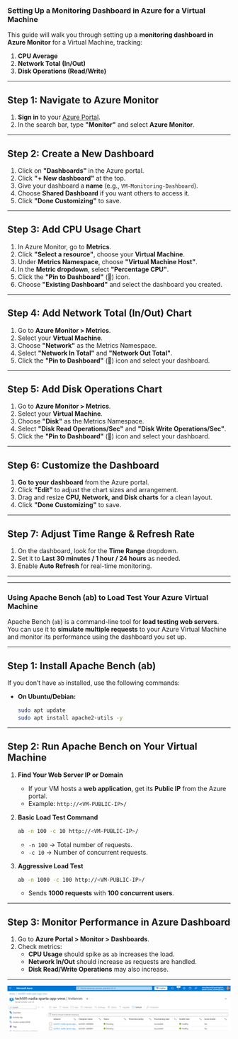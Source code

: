 ### **Setting Up a Monitoring Dashboard in Azure for a Virtual Machine**

This guide will walk you through setting up a **monitoring dashboard in Azure Monitor** for a Virtual Machine, tracking:

1. **CPU Average**
2. **Network Total (In/Out)**
3. **Disk Operations (Read/Write)**

---

## **Step 1: Navigate to Azure Monitor**

1. **Sign in** to your [Azure Portal](https://portal.azure.com).
2. In the search bar, type **"Monitor"** and select **Azure Monitor**.

---

## **Step 2: Create a New Dashboard**

1. Click on **"Dashboards"** in the Azure portal.
2. Click **"+ New dashboard"** at the top.
3. Give your dashboard a **name** (e.g., `VM-Monitoring-Dashboard`).
4. Choose **Shared Dashboard** if you want others to access it.
5. Click **"Done Customizing"** to save.

---

## **Step 3: Add CPU Usage Chart**

1. In Azure Monitor, go to **Metrics**.
2. Click **"Select a resource"**, choose your **Virtual Machine**.
3. Under **Metrics Namespace**, choose **"Virtual Machine Host"**.
4. In the **Metric dropdown**, select **"Percentage CPU"**.
5. Click the **"Pin to Dashboard"** (📌) icon.
6. Choose **"Existing Dashboard"** and select the dashboard you created.

---

## **Step 4: Add Network Total (In/Out) Chart**

1. Go to **Azure Monitor > Metrics**.
2. Select your **Virtual Machine**.
3. Choose **"Network"** as the Metrics Namespace.
4. Select **"Network In Total"** and **"Network Out Total"**.
5. Click the **"Pin to Dashboard"** (📌) icon and select your dashboard.

---

## **Step 5: Add Disk Operations Chart**

1. Go to **Azure Monitor > Metrics**.
2. Select your **Virtual Machine**.
3. Choose **"Disk"** as the Metrics Namespace.
4. Select **"Disk Read Operations/Sec"** and **"Disk Write Operations/Sec"**.
5. Click the **"Pin to Dashboard"** (📌) icon and select your dashboard.

---

## **Step 6: Customize the Dashboard**

1. **Go to your dashboard** from the Azure portal.
2. Click **"Edit"** to adjust the chart sizes and arrangement.
3. Drag and resize **CPU, Network, and Disk charts** for a clean layout.
4. Click **"Done Customizing"** to save.

---

## **Step 7: Adjust Time Range & Refresh Rate**

1. On the dashboard, look for the **Time Range** dropdown.
2. Set it to **Last 30 minutes / 1 hour / 24 hours** as needed.
3. Enable **Auto Refresh** for real-time monitoring.

---

---

### **Using Apache Bench (ab) to Load Test Your Azure Virtual Machine**

Apache Bench (`ab`) is a command-line tool for **load testing web servers**. You can use it to **simulate multiple requests** to your Azure Virtual Machine and monitor its performance using the dashboard you set up.

---

## **Step 1: Install Apache Bench (ab)**

If you don’t have `ab` installed, use the following commands:

- **On Ubuntu/Debian:**

  ```bash
  sudo apt update
  sudo apt install apache2-utils -y

  ```

---

## **Step 2: Run Apache Bench on Your Virtual Machine**

1. **Find Your Web Server IP or Domain**

   - If your VM hosts a **web application**, get its **Public IP** from the Azure portal.
   - Example: `http://<VM-PUBLIC-IP>/`

2. **Basic Load Test Command**

   ```bash
   ab -n 100 -c 10 http://<VM-PUBLIC-IP>/
   ```

   - `-n 100` → Total number of requests.
   - `-c 10` → Number of concurrent requests.

3. **Aggressive Load Test**
   ```bash
   ab -n 1000 -c 100 http://<VM-PUBLIC-IP>/
   ```
   - Sends **1000 requests** with **100 concurrent users**.

---

## **Step 3: Monitor Performance in Azure Dashboard**

1. Go to **Azure Portal > Monitor > Dashboards**.
2. Check metrics:
   - **CPU Usage** should spike as `ab` increases the load.
   - **Network In/Out** should increase as requests are handled.
   - **Disk Read/Write Operations** may also increase.

---

![Monitoring Board](image.png)
